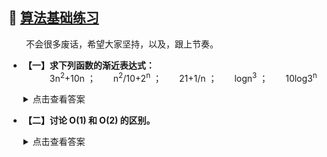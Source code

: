 ## 💬 [算法基础练习](#welcome)

&emsp;&emsp;不会很多废话，希望大家坚持，以及，跟上节奏。

+ **【一】求下列函数的渐近表达式：**<br>&emsp;&emsp;&emsp;3n<sup>2</sup>+10n ；&emsp;&emsp;n<sup>2</sup>/10+2<sup>n</sup> ；&emsp;&emsp;21+1/n ；&emsp;&emsp;logn<sup>3</sup> ；&emsp;&emsp;10log3<sup>n</sup>

    <details>
        <summary>点击查看答案</summary>
        &emsp;&emsp;这儿显示答案
    </details>

+ **【二】讨论 O(1) 和 O(2) 的区别。**

    <details>
        <summary>点击查看答案</summary>
        &emsp;&emsp;这儿显示答案
    </details>